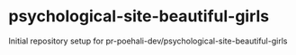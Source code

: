 # psychological-site-beautiful-girls

Initial repository setup for pr-poehali-dev/psychological-site-beautiful-girls